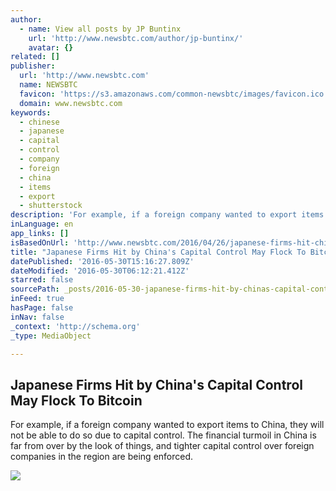 ```yaml
---
author:
  - name: View all posts by JP Buntinx
    url: 'http://www.newsbtc.com/author/jp-buntinx/'
    avatar: {}
related: []
publisher:
  url: 'http://www.newsbtc.com'
  name: NEWSBTC
  favicon: 'https://s3.amazonaws.com/common-newsbtc/images/favicon.ico'
  domain: www.newsbtc.com
keywords:
  - chinese
  - japanese
  - capital
  - control
  - company
  - foreign
  - china
  - items
  - export
  - shutterstock
description: 'For example, if a foreign company wanted to export items to China, they will not be able to do so due to capital control. The financial turmoil in China is far from over by the look of things, and tighter capital control over foreign companies in the region are being enforced.'
inLanguage: en
app_links: []
isBasedOnUrl: 'http://www.newsbtc.com/2016/04/26/japanese-firms-hit-chinas-capital-control/'
title: "Japanese Firms Hit by China's Capital Control May Flock To Bitcoin"
datePublished: '2016-05-30T15:16:27.809Z'
dateModified: '2016-05-30T06:12:21.412Z'
starred: false
sourcePath: _posts/2016-05-30-japanese-firms-hit-by-chinas-capital-control-may-flock-to-b.md
inFeed: true
hasPage: false
inNav: false
_context: 'http://schema.org'
_type: MediaObject

---
```

<article style=""><h1>Japanese Firms Hit by China's Capital Control May Flock To Bitcoin</h1><p>For example, if a foreign company wanted to export items to China, they will not be able to do so due to capital control. The financial turmoil in China is far from over by the look of things, and tighter capital control over foreign companies in the region are being enforced.</p><img src="http://s3.amazonaws.com/main-newsbtc-images/2016/04/26125046/shutterstock_291698042.jpg" /></article>